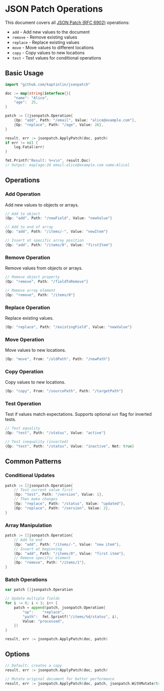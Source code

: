 # JSON Patch Operations

This document covers all [JSON Patch (RFC 6902)][json-patch] operations:

- `add` - Add new values to the document
- `remove` - Remove existing values
- `replace` - Replace existing values
- `move` - Move values to different locations
- `copy` - Copy values to new locations
- `test` - Test values for conditional operations

## Basic Usage

```go
import "github.com/kaptinlin/jsonpatch"

doc := map[string]interface{}{
    "name": "Alice",
    "age":  25,
}

patch := []jsonpatch.Operation{
    {Op: "add", Path: "/email", Value: "alice@example.com"},
    {Op: "replace", Path: "/age", Value: 26},
}

result, err := jsonpatch.ApplyPatch(doc, patch)
if err != nil {
    log.Fatal(err)
}

fmt.Printf("Result: %+v\n", result.Doc)
// Output: map[age:26 email:alice@example.com name:Alice]
```

## Operations

### Add Operation

Add new values to objects or arrays.

```go
// Add to object
{Op: "add", Path: "/newField", Value: "newValue"}

// Add to end of array
{Op: "add", Path: "/items/-", Value: "newItem"}

// Insert at specific array position
{Op: "add", Path: "/items/0", Value: "firstItem"}
```

### Remove Operation

Remove values from objects or arrays.

```go
// Remove object property
{Op: "remove", Path: "/fieldToRemove"}

// Remove array element
{Op: "remove", Path: "/items/0"}
```

### Replace Operation

Replace existing values.

```go
{Op: "replace", Path: "/existingField", Value: "newValue"}
```

### Move Operation

Move values to new locations.

```go
{Op: "move", From: "/oldPath", Path: "/newPath"}
```

### Copy Operation

Copy values to new locations.

```go
{Op: "copy", From: "/sourcePath", Path: "/targetPath"}
```

### Test Operation

Test if values match expectations. Supports optional `not` flag for inverted tests.

```go
// Test equality
{Op: "test", Path: "/status", Value: "active"}

// Test inequality (inverted)
{Op: "test", Path: "/status", Value: "inactive", Not: true}
```

## Common Patterns

### Conditional Updates

```go
patch := []jsonpatch.Operation{
    // Test current value first
    {Op: "test", Path: "/version", Value: 1},
    // Then make changes
    {Op: "replace", Path: "/status", Value: "updated"},
    {Op: "replace", Path: "/version", Value: 2},
}
```

### Array Manipulation

```go
patch := []jsonpatch.Operation{
    // Add to end
    {Op: "add", Path: "/items/-", Value: "new item"},
    // Insert at beginning
    {Op: "add", Path: "/items/0", Value: "first item"},
    // Remove specific element
    {Op: "remove", Path: "/items/1"},
}
```

### Batch Operations

```go
var patch []jsonpatch.Operation

// Update multiple fields
for i := 0; i < 3; i++ {
    patch = append(patch, jsonpatch.Operation{
        "op":    "replace",
        "path":  fmt.Sprintf("/items/%d/status", i),
        Value: "processed",
    })
}

result, err := jsonpatch.ApplyPatch(doc, patch)
```

## Options

```go
// Default: creates a copy
result, err := jsonpatch.ApplyPatch(doc, patch)

// Mutate original document for better performance
result, err := jsonpatch.ApplyPatch(doc, patch, jsonpatch.WithMutate(true))
```

[json-patch]: https://tools.ietf.org/html/rfc6902
